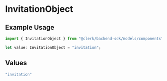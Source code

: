 # InvitationObject

## Example Usage

```typescript
import { InvitationObject } from "@clerk/backend-sdk/models/components";

let value: InvitationObject = "invitation";
```

## Values

```typescript
"invitation"
```